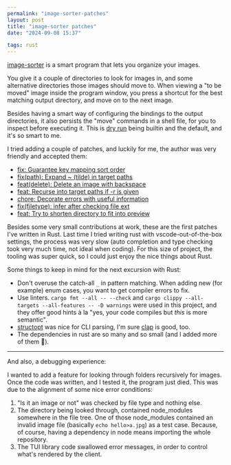 ```yaml
---
permalink: "image-sorter-patches"
layout: post
title: "image-sorter patches"
date: "2024-09-08 15:37"

tags: rust
---
```


[image-sorter](https://github.com/jgalat/image-sorter/) is a smart program that
lets you organize your images.

You give it a couple of directories to look for images in, and some alternative
directories those images should move to. When viewing a "to be moved" image
inside the program window, you press a shortcut for the best matching output
directory, and move on to the next image.

Besides having a smart way of configuring the bindings to the output
directories, it also persists the "move" commands in a shell file, for you to
inspect before executing it. This is [dry
run](https://en.wikipedia.org/wiki/Dry_run_(testing)) being builtin and the
default, and it's so smart to me.

I tried adding a couple of patches, and luckily for me, the author was very
friendly and accepted them:

- [fix: Guarantee key mapping sort order](https://github.com/jgalat/image-sorter/commit/40ac1649abee3384c9149de8e694d8210c391ba2)
- [fix(path): Expand ~ (tilde) in target paths](https://github.com/jgalat/image-sorter/commit/0b79ab2051db057ff1433b87cce3c5c8e23ad972)
- [feat(delete): Delete an image with backspace](https://github.com/jgalat/image-sorter/commit/d72c98decb7b52f299d8ddd64980fe5f2b832c64)
- [feat: Recurse into target paths if -r is given](https://github.com/jgalat/image-sorter/commit/ccfb588400386fbde6a70bbd38f77ce23e55f579)
- [chore: Decorate errors with useful information](https://github.com/jgalat/image-sorter/commit/1ac60977a2a1444d66c439766dfb723398fc6318)
- [fix(filetype): infer after checking file ext](https://github.com/jgalat/image-sorter/commit/1532584003acce3d30f4f6f8034bb6debae60c03)
- [feat: Try to shorten directory to fit into preview](https://github.com/jgalat/image-sorter/commit/cbfb4033c787bbd19c38deaf74162e805f41f0f7)

Besides some very small contributions at work, these are the first patches I've
written in Rust. Last time I tried writing rust with vscode-out-of-the-box
settings, the process was very slow (auto completion and type checking took
very much time, not ideal when coding). For this size of project, the tooling
was super quick, so I could just enjoy the nice things about Rust.

Some things to keep in mind for the next excursion with Rust:

- Don't overuse the catch-all `_` in pattern matching. When adding new (for
  example) enum cases, you want to get compiler errors to fix.
- Use linters. `cargo fmt --all -- --check` and `cargo clippy --all-targets
  --all-features -- -D warnings` were used in this project, and they offer good
hints à la "yes, your code compiles but _this_ is more semantic".
- [structopt](https://docs.rs/structopt/latest/structopt/) was nice for CLI
  parsing, I'm sure [clap](https://docs.rs/clap/latest/clap/) is good, too.
- The dependencies in rust are so many and so small (and I added more of them
  🙈).

------

And also, a debugging experience:

I wanted to add a feature for looking through folders recursively for images.
Once the code was written, and I tested it, the program just died. This was due
to the alignment of some nice error conditions:

1. "Is it an image or not" was checked by file type and nothing else.
2. The directory being looked through, contained node_modules somewhere in the
   file tree. One of those node_modules contained an invalid image file
   (basically `echo hello>a.jpg`) as a test case. Because, of course, having a
   dependency in node means importing the whole repository.
3. The TUI library code swallowed error messages, in order to control what's
   rendered by the client.

